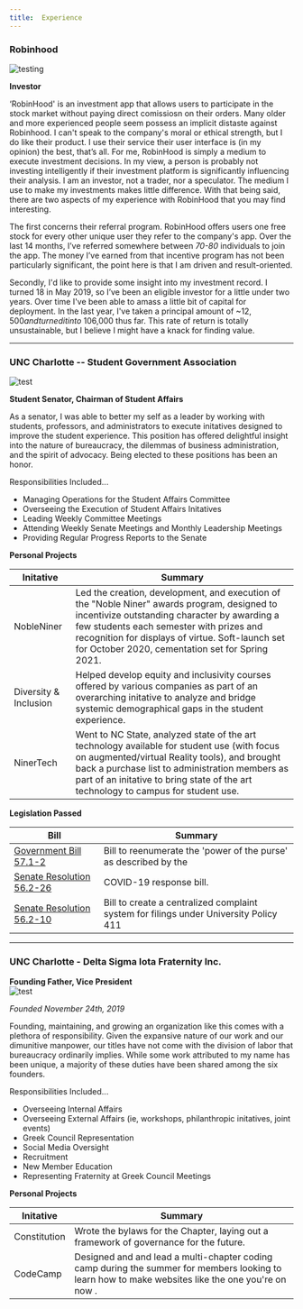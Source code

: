 ```yaml
---
title:  Experience
---
```


### Robinhood 


![testing](/images/robinhood.png)


**Investor**                         




‘RobinHood' is an investment app that allows users to participate in the stock market without paying direct comissiosn on their orders. Many older and more experienced people seem possess an implicit distaste against Robinhood. I can't speak to the company's moral or ethical strength, but I do like their product. I use their service their user interface is (in my opinion) the best, that’s all. For me, RobinHood is simply a medium to execute investment decisions. In my view, a person is probably not investing intelligently if their investment platform is significantly influencing their analysis. I am an investor, not a trader, nor a speculator. The medium I use to make my investments makes little difference. With that being said, there are two aspects of my experience with RobinHood that you may find interesting.

The first concerns their referral program. RobinHood offers users one free stock for every other unique user they refer to the company's app. Over the last 14 months, I’ve referred somewhere between *70-80* individuals to join the app. The money I’ve earned from that incentive program has not been particularly significant, the point here is that I am driven and result-oriented. 

Secondly, I'd like to provide some insight into my investment record. I turned 18 in May 2019, so I’ve been an eligible investor for a little under two years. Over time I've been able to amass a little bit of capital for deployment. In the last year, I've taken a principal amount of ~$12,500 and turned it into ~$106,000 thus far. This rate of return is totally unsustainable, but I believe I might have a knack for finding value.

_________________________________________________________________

### UNC Charlotte -- Student Government Association 


![test](/images/sgatrans.png)  

**Student Senator, Chairman of Student Affairs**                         



As a senator, I was able to better my self as a leader by working with students, professors, and administrators to execute initatives designed to improve the student experience. This position has offered delightful insight into the nature of bureaucracy, the dilemmas of business administration, and the spirit of advocacy. Being elected to these positions has been an honor.

Responsibilities Included...
- Managing Operations for the Student Affairs Committee
- Overseeing the Execution of Student Affairs Initatives
- Leading Weekly Committee Meetings
- Attending Weekly Senate Meetings and Monthly Leadership Meetings
- Providing Regular Progress Reports to the Senate 

**Personal Projects**

| Initative  | Summary |
| ----- | -------- |
| NobleNiner   | Led the creation, development, and execution of the "Noble Niner" awards program, designed to incentivize outstanding character by awarding a few students each semester with prizes and recognition for displays of virtue. Soft-launch set for October 2020, cementation set for Spring 2021.|
| Diversity & Inclusion | Helped develop equity and inclusivity courses offered by various companies as part of an overarching initative to analyze and bridge systemic demographical gaps in the student experience.|
| NinerTech | Went to NC State, analyzed state of the art technology available for student use (with focus on augmented/virtual Reality tools), and brought back a purchase list to administration members as part of an initative to bring state of the art technology to campus for student use. |

 **Legislation Passed**

| Bill  | Summary |
| ----- | -------- |
| [Government Bill 57.1-2](https://docs.google.com/document/d/1hhpso-2XlKljalDIKOkyt2fztlBqkozXxSrjLi2zcDg/edit)    | Bill to reenumerate the 'power of the purse' as described by the     |
| [Senate Resolution 56.2-26](https://docs.google.com/document/d/159Uvog9l1xu3tJ_NnEwVi-e5p8YmEoUev-lU-u7Nx-w/edit)     | COVID-19 response bill. |
| [Senate Resolution 56.2-10](https://docs.google.com/document/d/15dwBCehXHz-3A1cd4YL_qJwxQh5Ykv0d65KNuggAM0I/edit)  | Bill to create a centralized complaint system for filings under University Policy 411 |


___________________________________________________________________________________________________________________________________________

### UNC Charlotte - Delta Sigma Iota Fraternity Inc.
**Founding Father, Vice President**                            
![test](/images/dsiLogo.png)    

*Founded November 24th, 2019*

Founding, maintaining, and growing an organization like this comes with a plethora of responsibility. Given the expansive nature of our work and our dimunitive manpower, our titles have not come with the division of labor that bureaucracy ordinarily implies. While some work attributed to my name has been unique, a majority of these duties have been shared among the six founders.

Responsibilities Included...
- Overseeing Internal Affairs
- Overseeing External Affairs (ie, workshops, philanthropic initatives, joint events)
- Greek Council Representation
- Social Media Oversight
- Recruitment 
- New Member Education
- Representing Fraternity at Greek Council Meetings

**Personal Projects**

| Initative  | Summary |
| ----- | -------- |
| Constitution | Wrote the bylaws for the Chapter, laying out a framework of governance for the future. |
| CodeCamp   | Designed and and lead a multi-chapter coding camp during the summer for members looking to learn how to make websites like the one you're on now .| 
